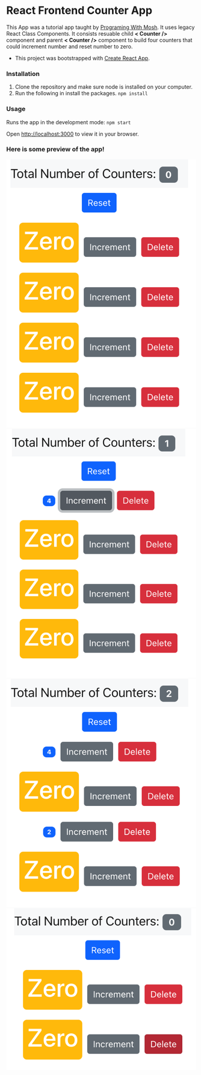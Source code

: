# React Frontend Counter App

This App was a tutorial app taught by [Programing With Mosh](https://www.youtube.com/watch?v=Ke90Tje7VS0). It uses legacy React Class Components. It consists resuable child **< Counter />** component and parent **< Counter />** component to build four counters that could increment number and reset number to zero. 
- This project was bootstrapped with [Create React App](https://github.com/facebook/create-react-app).

### Installation
1. Clone the repository and make sure node is installed on your computer.
2. Run the following in install the packages.
`npm install`

### Usage 
Runs the app in the development mode:
`npm start`

Open [http://localhost:3000](http://localhost:3000) to view it in your browser.

### Here is some preview of the app!
![](/src/assets/1.jpg)
![](/src/assets/2.jpg)
![](/src/assets/3.jpg)
![](/src/assets/4.jpg)
